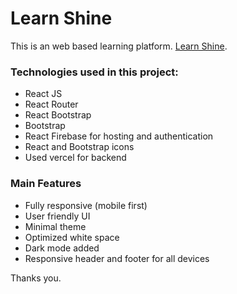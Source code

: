 # Learn Shine

This is an web based learning platform. [Learn Shine](https://learn-shine-78903.web.app/).

### Technologies used in this project:

- React JS
- React Router
- React Bootstrap
- Bootstrap
- React Firebase for hosting and authentication
- React and Bootstrap icons
- Used vercel for backend

### Main Features

- Fully responsive (mobile first)
- User friendly UI
- Minimal theme
- Optimized white space
- Dark mode added
- Responsive header and footer for all devices

Thanks you.
